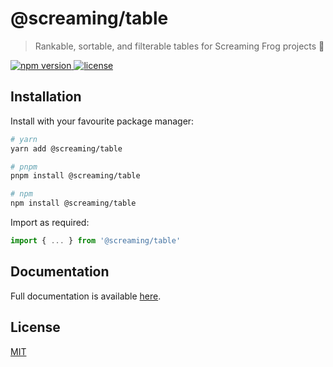 # @screaming/table

> Rankable, sortable, and filterable tables for Screaming Frog projects 🐸

<a href="https://npmjs.com/package/@screaming/table">
  <img src="https://img.shields.io/npm/v/@screaming/table" alt="npm version">
</a>
<a href="https://npmjs.com/package/@screaming/table">
  <img src="https://img.shields.io/npm/l/@screaming/table" alt="license">
</a>

## Installation

Install with your favourite package manager:

```sh
# yarn
yarn add @screaming/table

# pnpm
pnpm install @screaming/table

# npm
npm install @screaming/table
```

Import as required:

```js
import { ... } from '@screaming/table'
```

## Documentation

Full documentation is available [here](https://example.com).

## License

[MIT](http://opensource.org/licenses/MIT)
